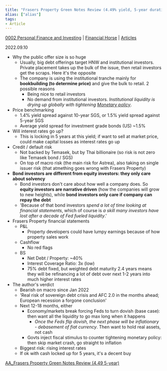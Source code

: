 ```yaml
---
title: "Frasers Property Green Notes Review (4.49% yield, 5-year duration) -- Will I buy these Retail Bonds?"
alias: ["alias"]
tags:
- Article
---
```

[0002 Personal Finance and Investing](notes/0002%20Personal%20Finance%20and%20Investing.md) | [Financial Horse](notes/Financial%20Horse.md) | [Articles](notes/Articles.md)

2022.09.10 
- Why the public offer size is so huge
	- Usually, big debt offerings target HNW and institutional investors. Private placement takes up the bulk of the issue, then retail investors get the scraps. Here it's the opposite 
	- The company is using the institutional tranche mainly for **bookbuilding (to determine price)** and give the bulk to retail. 2 possible reasons 
		- Being nice to retail investors 
		- No demand from institutional investors. *Institutional liquidity is drying up globally with tightening [Monetary policy](Monetary%20policy)*. 
- Price benchmarking
	- 1.4% yield spread against 10-year SGS, or 1.5% yield spread against 5-year SGS 
	- Average yield spread for investment grade bonds (US) ~1.5%
- Will interest rates go up? 
	- This is locking in 5 years at this yield; if want to sell at market price, could make capital losses as interest rates go up 
- Credit / default risk 
	- Not backed by Temasek, but by Thai billionaire (so risk is not zero like Temasek bond / SGS)
	- On top of macro risk (the main risk for Astrea), also taking on single issuer risk (that atmething goes wrong with Frasers Property)
- **Bond investors are different from equity investors: they only care about solvency**
	- Bond investors don't care about how well a company does. So **equity investors are narrative driven** (how the companies will grow to new heights), while **bond investors only care if company can repay the debt**
	- 'Because of that bond investors *spend a lot of time looking at financial statements*, which of course is *a skill many investors have lost after a decade of Fed fueled liquidity*.'
- Frasers Property financial statements 
	- P&L 
		- Property developers could have lumpy earnings because of how property sales work
	- Cashflow 
		- No red flags
	- BS  
		- Net Debt / Property: ~40% 
		- Interest Coverage Ratio: 3x (low)
		- 75% debt fixed, but weighted debt maturity 2.4 years means they will be refinancing a lot of debt over next 1-2 years into much higher interest rates 
- The author's verdict 
	- Bearish on macro since Jan 2022
	- 'Real risk of sovereign debt crisis and AFC 2.0 in the months ahead; European recession a forgone conclusion'
	- Next 12-18 months, either 
		- Economy/markets break forcing Feds to turn dovish (base case): then want all the liquidity to go max long when it happens
			- *Once the Feds flip dovish, the next phase will be inflationary - debasement of fiat currency*. Then want to hold real assets, not cash 
		- Govts inject fiscal stimulus to counter tightening monetary policy: then skip market crash, go straight to inflation 
	- Biggest risk: rising interest rates 
	- If ok with cash locked up for 5 years, it's a decent buy 

[AA_Frasers Property Green Notes Review (4.49 5-year)](private/AA_Frasers%20Property%20Green%20Notes%20Review%20(4.49%205-year).md)